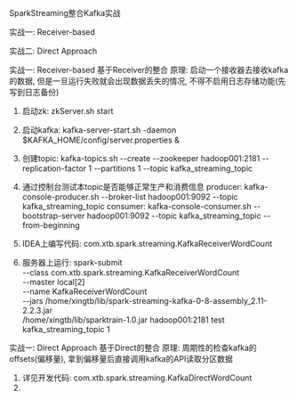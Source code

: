 SparkStreaming整合Kafka实战

实战一: Receiver-based

实战二: Direct Approach





实战一: Receiver-based
基于Receiver的整合
原理: 启动一个接收器去接收kafka的数据, 但是一旦运行失败就会出现数据丢失的情况, 不得不启用日志存储功能(先写到日志备份)
1) 启动zk: zkServer.sh start
2) 启动kafka: kafka-server-start.sh -daemon $KAFKA_HOME/config/server.properties &
3) 创建topic: 
    kafka-topics.sh --create --zookeeper hadoop001:2181 --replication-factor 1 --partitions 1 --topic kafka_streaming_topic
4) 通过控制台测试本topic是否能够正常生产和消费信息
    producer: kafka-console-producer.sh --broker-list hadoop001:9092 --topic kafka_streaming_topic
    consumer: kafka-console-consumer.sh --bootstrap-server hadoop001:9092 --topic kafka_streaming_topic --from-beginning

5) IDEA上编写代码: com.xtb.spark.streaming.KafkaReceiverWordCount

6) 服务器上运行:
spark-submit \
--class com.xtb.spark.streaming.KafkaReceiverWordCount \
--master local[2] \
--name KafkaReceiverWordCount \
--jars /home/xingtb/lib/spark-streaming-kafka-0-8-assembly_2.11-2.2.3.jar \
/home/xingtb/lib/sparktrain-1.0.jar hadoop001:2181 test kafka_streaming_topic 1






实战一: Direct Approach
基于Direct的整合
原理: 周期性的检查kafka的offsets(偏移量), 拿到偏移量后直接调用kafka的API读取分区数据
1) 详见开发代码: com.xtb.spark.streaming.KafkaDirectWordCount
2) 







